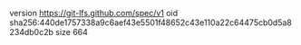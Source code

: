 version https://git-lfs.github.com/spec/v1
oid sha256:440de1757338a9c6aef43e5501f48652c43e110a22c64475cb0d5a8234db0c2b
size 664
